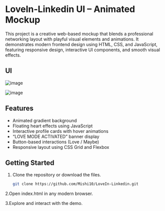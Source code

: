 # LoveIn-Linkedin UI – Animated Mockup

This project is a creative web-based mockup that blends a professional networking layout with playful visual elements and animations. It demonstrates modern frontend design using HTML, CSS, and JavaScript, featuring responsive design, interactive UI components, and smooth visual effects.

## UI 
![image](https://github.com/user-attachments/assets/775bd93c-fb1c-4697-9343-9a56b723e783)

![image](https://github.com/user-attachments/assets/a8355d1a-91c3-4cbe-8870-40e0ddc8d62b)

## Features

- Animated gradient background  
- Floating heart effects using JavaScript  
- Interactive profile cards with hover animations  
- “LOVE MODE ACTIVATED” banner display  
- Button-based interactions (Love / Maybe)  
- Responsive layout using CSS Grid and Flexbox


## Getting Started

1. Clone the repository or download the files.
   ```bash
   git clone https://github.com/Mishi10/LoveIn-Linkedin.git

2.Open index.html in any modern browser.

3.Explore and interact with the demo.



